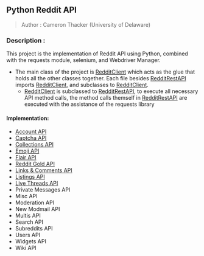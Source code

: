 ## Python Reddit API
> Author : Cameron Thacker (University of Delaware)

### Description :

This project is the implementation of Reddit API using Python, combined with the requests module, selenium, and Webdriver Manager.
- The main class of the project is [RedditClient](https://github.com/cthacker-udel/Python-Reddit-API/blob/master/RedditClient.py) which acts as the glue that holds all the other classes together. Each file besides [RedditRestAPI](https://github.com/cthacker-udel/Python-Reddit-API/blob/master/RedditRestAPI.py) imports [RedditClient](https://github.com/cthacker-udel/Python-Reddit-API/blob/master/RedditClient.py), and subclasses to [RedditClient](https://github.com/cthacker-udel/Python-Reddit-API/blob/master/RedditClient.py).
  - [RedditClient](https://github.com/cthacker-udel/Python-Reddit-API/blob/master/RedditClient.py) is subclassed to [RedditRestAPI](https://github.com/cthacker-udel/Python-Reddit-API/blob/master/RedditRestAPI.py), to execute all necessary API method calls, the method calls themself in [RedditRestAPI](https://github.com/cthacker-udel/Python-Reddit-API/blob/master/RedditRestAPI.py) are executed with the assistance of the requests library


#### Implementation:

- [Account API](https://www.reddit.com/dev/api#section_account)
- [Captcha API](https://www.reddit.com/dev/api#section_captcha)
- [Collections API](https://www.reddit.com/dev/api#section_collections)
- [Emoji API](https://www.reddit.com/dev/api#section_emoji)
- [Flair API](https://www.reddit.com/dev/api#section_flair)
- [Reddit Gold API](https://www.reddit.com/dev/api#section_gold)
- [Links & Comments API](https://www.reddit.com/dev/api#section_links_and_comments)
- [Listings API](https://www.reddit.com/dev/api#section_listings)
- [Live Threads API](https://www.reddit.com/dev/api#section_live)
- Private Messages API
- Misc API
- Moderation API
- New Modmail API
- Multis API
- Search API
- Subreddits API
- Users API
- Widgets API
- Wiki API
  
  
 
